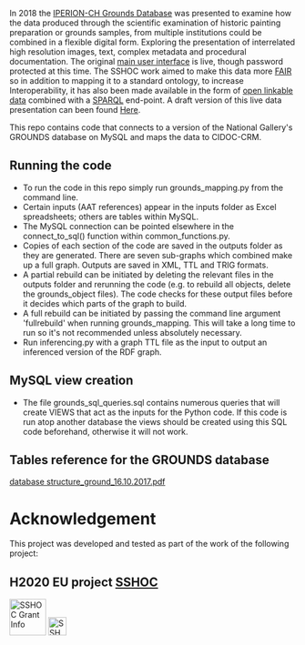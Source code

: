 In 2018 the <a href="https://doi.org/10.5281/zenodo.5838339">IPERION-CH Grounds Database</a> was presented to examine how the data produced through the scientific examination of historic painting preparation or grounds samples, from multiple institutions could be combined in a flexible digital form. Exploring the presentation of interrelated high resolution images, text, complex metadata and procedural documentation. The original <a href="https://research.ng-london.org.uk/iperion/">main user interface</a> is live, though password protected at this time. The SSHOC work aimed to make this data more [FAIR](https://www.go-fair.org/fair-principles/) so in addition to mapping it to a standard ontology, to increase Interoperability, it has also been made available in the form of <a href="http://en.wikipedia.org/wiki/Linked_Data">open linkable data</a> combined with a <a href="http://en.wikipedia.org/wiki/SPARQL">SPARQL</a> end-point. A draft version of this live data presentation can been found [Here](https://rdf.ng-london.org.uk/sshoc/).

This repo contains code that connects to a version of the National Gallery's GROUNDS database on MySQL and maps the data to CIDOC-CRM.

## Running the code
* To run the code in this repo simply run grounds_mapping.py from the command line. 
* Certain inputs (AAT references) appear in the inputs folder as Excel spreadsheets; others are tables within MySQL.
* The MySQL connection can be pointed elsewhere in the connect_to_sql() function within common_functions.py.
* Copies of each section of the code are saved in the outputs folder as they are generated. There are seven sub-graphs which combined make up a full graph. Outputs are saved in XML, TTL and TRIG formats.
* A partial rebuild can be initiated by deleting the relevant files in the outputs folder and rerunning the code (e.g. to rebuild all objects, delete the grounds_object files). The code checks for these output files before it decides which parts of the graph to build.
* A full rebuild can be initiated by passing the command line argument 'fullrebuild' when running grounds_mapping. This will take a long time to run so it's not recommended unless absolutely necessary.
* Run inferencing.py with a graph TTL file as the input to output an inferenced version of the RDF graph.

## MySQL view creation
* The file grounds_sql_queries.sql contains numerous queries that will create VIEWS that act as the inputs for the Python code. If this code is run atop another database the views should be created using this SQL code beforehand, otherwise it will not work.
 
## Tables reference for the GROUNDS database
[database structure_ground_16.10.2017.pdf](https://github.com/odelaney/grounds_sshoc/files/7067846/database.structure_ground_16.10.2017.pdf)

# Acknowledgement
This project was developed and tested as part of the work of the following project:

## H2020 EU project [SSHOC](https://sshopencloud.eu/)
<img height="64px" src="https://github.com/jpadfield/simple-site/blob/master/docs/graphics/sshoc-logo.png" alt="SSHOC Grant Info">
<img height="32px" src="https://github.com/jpadfield/simple-site/blob/master/docs/graphics/sshoc-eu-tag2.png" alt="SSHOC Grant Info">

